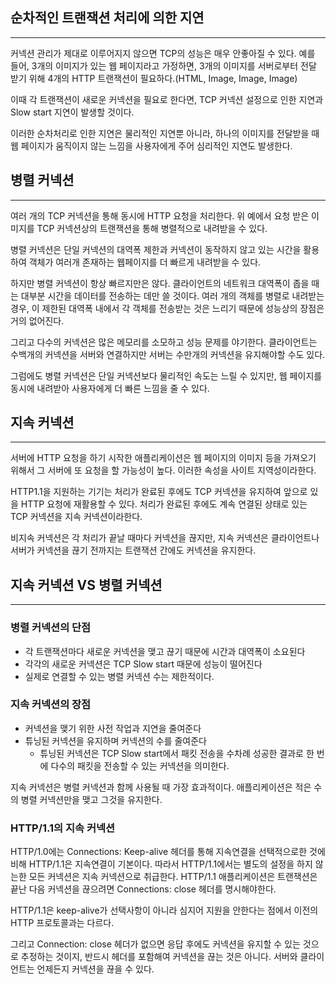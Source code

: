 ## 순차적인 트랜잭션 처리에 의한 지연

---

커넥션 관리가 제대로 이루어지지 않으면 TCP의 성능은 매우 안좋아질 수 있다. 예를 들어, 3개의 이미지가 있는 웹 페이지라고 가정하면, 3개의 이미지를 서버로부터 전달 받기 위해 4개의 HTTP 트랜잭션이 필요하다.(HTML, Image, Image, Image)

이때 각 트랜잭션이 새로운 커넥션을 필요로 한다면, TCP 커넥션 설정으로 인한 지연과 Slow start 지연이 발생할 것이다.

이러한 순차처리로 인한 지연은 물리적인 지연뿐 아니라, 하나의 이미지를 전달받을 때 웹 페이지가 움직이지 않는 느낌을 사용자에게 주어 심리적인 지연도 발생한다. 

## 병렬 커넥션
---

여러 개의 TCP 커넥션을 통해 동시에 HTTP 요청을 처리한다. 위 예에서 요청 받은 이미지를 TCP 커넥션상의 트랜잭션을 통해 병렬적으로 내려받을 수 있다.

병렬 커넥션은 단일 커넥션의 대역폭 제한과 커넥션이 동작하지 않고 있는 시간을 활용하여 객체가 여러개 존재하는 웹페이지를 더 빠르게 내려받을 수 있다.

하지만 병렬 커넥션이 항상 빠르지만은 않다. 클라이언트의 네트워크 대역폭이 좁을 때는 대부분 시간을 데이터를 전송하는 데만 쓸 것이다. 여러 개의 객체를 병렬로 내려받는 경우, 이 제한된 대역폭 내에서 각 객체를 전송받는 것은 느리기 때문에 성능상의 장점은 거의 없어진다.

그리고 다수의 커넥션은 많은 메모리를 소모하고 성능 문제를 야기한다. 클라이언트는 수백개의 커넥션을 서버와 연결하지만 서버는 수만개의 커넥션을 유지해야할 수도 있다.

그럼에도 병렬 커넥션은 단일 커넥션보다 물리적인 속도는 느릴 수 있지만, 웹 페이지를 동시에 내려받아 사용자에게 더 빠른 느낌을 줄 수 있다.

## 지속 커넥션
---

서버에 HTTP 요청을 하기 시작한 애플리케이션은 웹 페이지의 이미지 등을 가져오기 위해서 그 서버에 또 요청을 할 가능성이 높다. 이러한 속성을 사이트 지역성이라한다.

HTTP1.1을 지원하는 기기는 처리가 완료된 후에도 TCP 커넥션을 유지하여 앞으로 있을 HTTP 요청에 재활용할 수 있다. 처리가 완료된 후에도 계속 연결된 상태로 있는 TCP 커넥션을 지속 커넥션이라한다.

비지속 커넥션은 각 처리가 끝날 때마다 커넥션을 끊지만, 지속 커넥션은 클라이언트나 서버가 커넥션을 끊기 전까지는 트랜잭션 간에도 커넥션을 유지한다.

## 지속 커넥션 VS 병렬 커넥션
---

### 병렬 커넥션의 단점
- 각 트랜잭션마다 새로운 커넥션을 맺고 끊기 때문에 시간과 대역폭이 소요된다
- 각각의 새로운 커넥션은 TCP Slow start 때문에 성능이 떨어진다
- 실제로 연결할 수 있는 병렬 커넥션 수는 제한적이다.

### 지속 커넥션의 장점
- 커넥션을 맺기 위한 사전 작업과 지연을 줄여준다
- 튜닝된 커넥션을 유지하며 커넥션의 수를 줄여준다
  - 튜닝된 커넥션은 TCP Slow start에서 패킷 전송을 수차례 성공한 결과로 한 번에 다수의 패킷을 전송할 수 있는 커넥션을 의미한다.
  
지속 커넥션은 병렬 커넥션과 함께 사용될 때 가장 효과적이다. 애플리케이션은 적은 수의 병렬 커넥션만을 맺고 그것을 유지한다. 

### HTTP/1.1의 지속 커넥션
HTTP/1.0에는 Connections: Keep-alive 헤더를 통해 지속연결을 선택적으로한 것에 비해 HTTP/1.1은 지속연결이 기본이다. 따라서 HTTP/1.1에서는 별도의 설정을 하지 않는한 모든 커넥션은 지속 커넥션으로 취급한다. HTTP/1.1 애플리케이션은 트랜잭션은 끝난 다음 커넥션을 끊으려면 Connections: close 헤더를 명시해야한다. 

HTTP/1.1은 keep-alive가 선택사항이 아니라 심지어 지원을 안한다는 점에서 이전의 HTTP 프로토콜과는 다르다.

그리고 Connection: close 헤더가 없으면 응답 후에도 커넥션을 유지할 수 있는 것으로 추정하는 것이지, 반드시 헤더를 포함해여 커넥션을 끊는 것은 아니다. 서버와 클라이언트는 언제든지 커넥션을 끊을 수 있다.